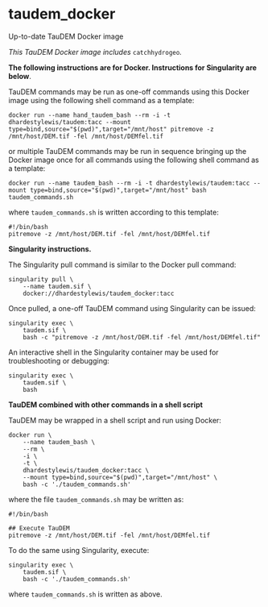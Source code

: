 # taudem_docker
Up-to-date TauDEM Docker image

*This TauDEM Docker image includes* `catchhydrogeo`*.*


**The following instructions are for Docker. Instructions for Singularity are below**.

TauDEM commands may be run as one-off commands using this Docker image using the following shell command as a template:

```
docker run --name hand_taudem_bash --rm -i -t dhardestylewis/taudem:tacc --mount type=bind,source="$(pwd)",target="/mnt/host" pitremove -z /mnt/host/DEM.tif -fel /mnt/host/DEMfel.tif
```

or multiple TauDEM commands may be run in sequence bringing up the Docker image once for all commands using the following shell command as a template:

```
docker run --name taudem_bash --rm -i -t dhardestylewis/taudem:tacc --mount type=bind,source="$(pwd)",target="/mnt/host" bash taudem_commands.sh
```

where `taudem_commands.sh` is written according to this template:

```
#!/bin/bash
pitremove -z /mnt/host/DEM.tif -fel /mnt/host/DEMfel.tif
```


**Singularity instructions.**

The Singularity pull command is similar to the Docker pull command:

```
singularity pull \
    --name taudem.sif \
    docker://dhardestylewis/taudem_docker:tacc
```

Once pulled, a one-off TauDEM command using Singularity can be issued:

```
singularity exec \
    taudem.sif \
    bash -c "pitremove -z /mnt/host/DEM.tif -fel /mnt/host/DEMfel.tif"
```

An interactive shell in the Singularity container may be used for troubleshooting or debugging:

```
singularity exec \
    taudem.sif \
    bash
```


**TauDEM combined with other commands in a shell script**

TauDEM may be wrapped in a shell script and run using Docker:

```
docker run \
    --name taudem_bash \
    --rm \
    -i \
    -t \
    dhardestylewis/taudem_docker:tacc \
    --mount type=bind,source="$(pwd)",target="/mnt/host" \
    bash -c './taudem_commands.sh'
```

where the file `taudem_commands.sh` may be written as:

```
#!/bin/bash

## Execute TauDEM
pitremove -z /mnt/host/DEM.tif -fel /mnt/host/DEMfel.tif 
```

To do the same using Singularity, execute:

```
singularity exec \
    taudem.sif \
    bash -c './taudem_commands.sh'
```    

where `taudem_commands.sh` is written as above.


